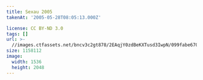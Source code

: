 ```yaml
---
title: Sexau 2005
takenAt: '2005-05-28T08:05:13.000Z'

license: CC BY-ND 3.0
tags: []
url: >-
  //images.ctfassets.net/bncv3c2gt878/2EAqjY0zdBeKXTusd3IwpN/099fabe670e620a3340bbbabaf0bb9cb/sexau-2005_4559694733_o
size: 1158112
image:
  width: 1536
  height: 2048
---
```

